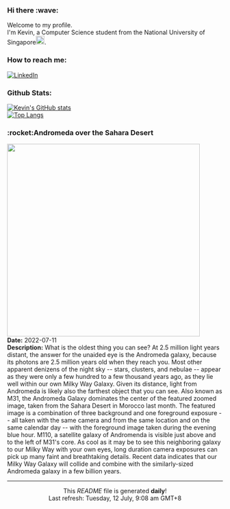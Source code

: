 <h3>Hi there :wave:</h3>

Welcome to my profile.   
I'm Kevin, a Computer Science student from the National University of Singapore<img src="https://img.icons8.com/color/96/000000/singapore-circular.png" width="20px"/>.</p>

<h3>How to reach me: </h3>
<a href="https://www.linkedin.com/in/kevin-foong/"><img alt="LinkedIn" src="https://img.shields.io/badge/linkedin-%230077B5.svg?&style=for-the-badge&logo=linkedin&logoColor=white" /></a> 

<h3>Github Stats: </h3> 

[![Kevin's GitHub stats](https://github-readme-stats.vercel.app/api?username=kevin9foong&theme=tokyonight)](https://github.com/anuraghazra/github-readme-stats) <br/>
[![Top Langs](https://github-readme-stats.vercel.app/api/top-langs/?username=kevin9foong&layout=compact&theme=tokyonight)](https://github.com/anuraghazra/github-readme-stats)

<h3>:rocket:Andromeda over the Sahara Desert</h3> 
<img width="450" src="https:&#x2F;&#x2F;apod.nasa.gov&#x2F;apod&#x2F;image&#x2F;2207&#x2F;SaharaAndromeda_Coy_6135.jpg" /><br/>
<b>Date:</b> 2022-07-11<br/>
<b>Description:</b> What is the oldest thing you can see? At 2.5 million light years distant, the answer for the unaided eye is the Andromeda galaxy, because its photons are 2.5 million years old when they reach you. Most other apparent denizens of the night sky -- stars, clusters, and nebulae -- appear as they were only a few hundred to a few thousand years ago, as they lie well within our own Milky Way Galaxy.  Given its distance, light from Andromeda is likely also the farthest object that you can see.  Also known as M31, the Andromeda Galaxy dominates the center of the featured zoomed image, taken from the Sahara Desert in Morocco last month.  The featured image is a combination of three background and one foreground exposure -- all taken with the same camera and from the same location and on the same calendar day -- with the foreground image taken during the evening blue hour. M110, a satellite galaxy of Andromenda is visible just above and to the left of M31&#39;s core. As cool as it may be to see this neighboring galaxy to our Milky Way with your own eyes, long duration camera exposures can pick up many faint and breathtaking details.  Recent data indicates that our Milky Way Galaxy will collide and combine with the similarly-sized Andromeda galaxy in a few billion years.<br/>

------------
<p align="center">This <i>README</i> file is generated <b>daily</b>!</br>
Last refresh: Tuesday, 12 July, 9:08 am GMT+8<br />